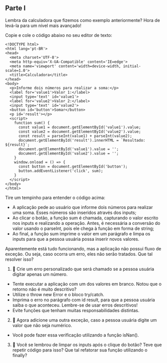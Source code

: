 ## Parte I

Lembra da calculadora que fizemos como exemplo anteriormente? Hora de levá-la para um nível mais avançado!

Copie e cole o código abaixo no seu editor de texto:

```
<!DOCTYPE html>
<html lang='pt-BR'>
<head>
  <meta charset='UTF-8'>
  <meta http-equiv='X-UA-Compatible' content='IE=edge'>
  <meta name='viewport' content='width=device-width, initial-scale=1.0'>
  <title>Calculadora</title>
</head>
<body>
  <p>Informe dois números para realizar a soma:</p>
  <label for='value1'>Valor 1:</label>
  <input type='text' id='value1'>
  <label for='value2'>Valor 2:</label>
  <input type='text' id='value2'>
  <button id='button'>Somar</button>
  <p id='result'></p>
  <script>
    function sum() {
      const value1 = document.getElementById('value1').value;
      const value2 = document.getElementById('value2').value;
      const result = parseInt(value1) + parseInt(value2);
      document.getElementById('result').innerHTML = `Resultado: ${result}`;
      document.getElementById('value1').value = '';
      document.getElementById('value2').value = '';
    }
    window.onload = () => {
      const button = document.getElementById('button');
      button.addEventListener('click', sum);
    }
  </script>
</body>
</html>
```

Tire um tempinho para entender o código acima:

<ul>
    <li>A aplicação pede ao usuário que informe dois números para realizar uma soma. Esses números são inseridos através dos inputs;</li>
    <li>Ao clicar o botão, a função sum é chamada, capturando o valor escrito nos inputs e realizando a operação. Antes, é necessária a conversão do valor usando o parseInt, pois ele chega à função em forma de string;</li>
    <li>Ao final, a função sum imprime o valor em um parágrafo e limpa os inputs para que a pessoa usuária possa inserir novos valores.</li>
</ul>

Aparentemente está tudo funcionando, mas a aplicação não possui fluxo de exceção. Ou seja, caso ocorra um erro, eles não serão tratados. Que tal resolver isso?

1. 🚀 Crie um erro personalizado que será chamado se a pessoa usuária digitar apenas um número.

<ul>
    <li>Tente executar a aplicação com um dos valores em branco. Notou que o retorno não é muito descritivo?</li>
    <li>Utilize o throw new Error e o bloco try/catch.</li>
    <li>Imprima o erro no parágrafo com id result, para que a pessoa usuária saiba o que aconteceu. Lembre-se de usar erros descritivos!</li>
    <li>Evite funções que tenham muitas responsabilidades distintas.</li>
</ul>

2. 🚀 Agora adicione uma outra exceção, caso a pessoa usuária digite um valor que não seja numérico.

<ul>
    <li>Você pode fazer essa verificação utilizando a função isNan().</li>
</ul>

3. 🚀 Você se lembrou de limpar os inputs após o clique do botão? Teve que repetir código para isso? Que tal refatorar sua função utilizando o finally?